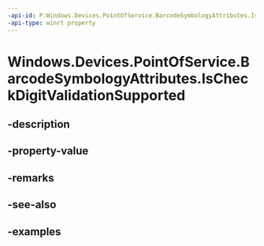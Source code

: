 ```yaml
---
-api-id: P:Windows.Devices.PointOfService.BarcodeSymbologyAttributes.IsCheckDigitValidationSupported
-api-type: winrt property
---
```


<!-- Property syntax.
public bool IsCheckDigitValidationSupported { get; }
-->

# Windows.Devices.PointOfService.BarcodeSymbologyAttributes.IsCheckDigitValidationSupported

## -description

## -property-value

## -remarks

## -see-also

## -examples

